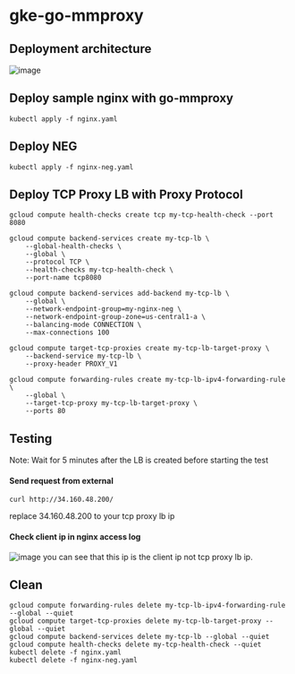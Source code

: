 # gke-go-mmproxy

## Deployment architecture
![image](https://user-images.githubusercontent.com/8756642/233600351-1b1f0721-8387-4170-9cb6-e1c490f4d050.png)


## Deploy sample nginx with go-mmproxy
```
kubectl apply -f nginx.yaml
```

## Deploy NEG
```
kubectl apply -f nginx-neg.yaml
```

## Deploy TCP Proxy LB with Proxy Protocol
```
gcloud compute health-checks create tcp my-tcp-health-check --port 8080

gcloud compute backend-services create my-tcp-lb \
    --global-health-checks \
    --global \
    --protocol TCP \
    --health-checks my-tcp-health-check \
    --port-name tcp8080

gcloud compute backend-services add-backend my-tcp-lb \
    --global \
    --network-endpoint-group=my-nginx-neg \
    --network-endpoint-group-zone=us-central1-a \
    --balancing-mode CONNECTION \
    --max-connections 100    

gcloud compute target-tcp-proxies create my-tcp-lb-target-proxy \
    --backend-service my-tcp-lb \
    --proxy-header PROXY_V1

gcloud compute forwarding-rules create my-tcp-lb-ipv4-forwarding-rule \
    --global \
    --target-tcp-proxy my-tcp-lb-target-proxy \
    --ports 80
```

## Testing
Note: Wait for 5 minutes after the LB is created before starting the test
#### Send request from external
```
curl http://34.160.48.200/
```
replace 34.160.48.200 to your tcp proxy lb ip
#### Check client ip in nginx access log
![image](https://user-images.githubusercontent.com/8756642/233582055-8386ab5b-2955-4450-b76f-09a3f017bbbd.png)
you can see that this ip is the client ip not tcp proxy lb ip.


## Clean
```
gcloud compute forwarding-rules delete my-tcp-lb-ipv4-forwarding-rule --global --quiet
gcloud compute target-tcp-proxies delete my-tcp-lb-target-proxy --global --quiet
gcloud compute backend-services delete my-tcp-lb --global --quiet
gcloud compute health-checks delete my-tcp-health-check --quiet
kubectl delete -f nginx.yaml
kubectl delete -f nginx-neg.yaml
```
